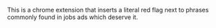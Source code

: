 This is a chrome extension that inserts a literal red flag next to phrases commonly found in jobs ads which deserve it.

